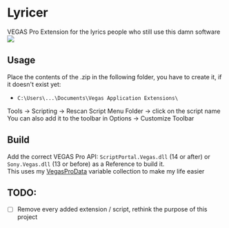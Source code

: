 # Lyricer
VEGAS Pro Extension for the lyrics people who still use this damn software
![](preview.png)


## Usage
Place the contents of the .zip in the following folder, you have to create it, if it doesn't exist yet:
- `C:\Users\...\Documents\Vegas Application Extensions\`

Tools -> Scripting -> Rescan Script Menu Folder -> click on the script name  
You can also add it to the toolbar in Options -> Customize Toolbar

## Build
Add the correct VEGAS Pro API: `ScriptPortal.Vegas.dll` (14 or after) or `Sony.Vegas.dll` (13 or before) as a Reference to build it.  
This uses my [VegasProData](https://github.com/RatinA0/VegasProData) variable collection to make my life easier

## TODO:
- [ ] Remove every added extension / script, rethink the purpose of this project
